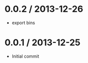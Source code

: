 
0.0.2 / 2013-12-26
==================

 * export bins

0.0.1 / 2013-12-25
==================

 * Initial commit
